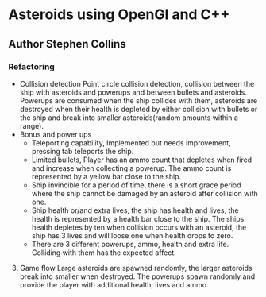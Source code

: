 # Asteroids using OpenGl and C++
## Author Stephen Collins

### Refactoring

* Collision detection
	Point circle collision detection, collision between the ship with asteroids and powerups and between bullets and asteroids.
	Powerups are consumed when the ship collides with them, asteroids are destroyed when their health is depleted by either collision with bullets or the ship and 		break into smaller asteroids(random amounts within a range).
* Bonus and power ups
	* Teleporting capability, Implemented but needs improvement, pressing tab teleports the ship.
	* Limited bullets, Player has an ammo count that depletes when fired and increase when collecting a powerup. The ammo count is 		  represented by a yellow bar close to the ship.
	* Ship invincible for a period of time, there is a short grace period where the ship cannot be damaged by an asteroid after 	             collision with one.
	* Ship health or/and extra lives, the ship has health and lives, the health is represented by a health bar close to the ship. The 	    ships health depletes by ten when collision occurs with an asteroid, the ship has 3 lives and will loose one when health drops to  	         zero.
	* There are 3 different powerups, ammo, health and extra life. Colliding with them has the expected affect.
3. Game flow
	Large asteroids are spawned randomly, the larger asteroids break into smaller when destroyed. The powerups spawn randomly and 		provide the player with additional health, lives and ammo.
